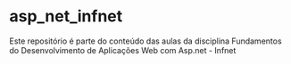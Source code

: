 # asp_net_infnet
Este repositório é parte do conteúdo das aulas da disciplina Fundamentos do Desenvolvimento de Aplicações Web com Asp.net - Infnet
